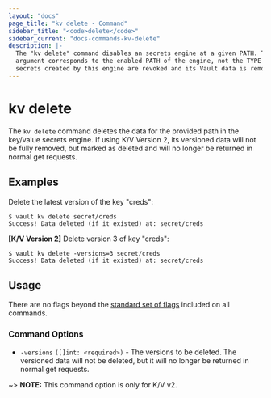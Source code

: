 ```yaml
---
layout: "docs"
page_title: "kv delete - Command"
sidebar_title: "<code>delete</code>"
sidebar_current: "docs-commands-kv-delete"
description: |-
  The "kv delete" command disables an secrets engine at a given PATH. The
  argument corresponds to the enabled PATH of the engine, not the TYPE! All
  secrets created by this engine are revoked and its Vault data is removed.
---
```


# kv delete

The `kv delete` command deletes the data for the provided path in
the key/value secrets engine. If using K/V Version 2, its versioned data will
not be fully removed, but marked as deleted and will no longer be returned in
normal get requests.

## Examples

Delete the latest version of the key "creds":

```text
$ vault kv delete secret/creds
Success! Data deleted (if it existed) at: secret/creds
```

**[K/V Version 2]** Delete version 3 of key "creds":

```text
$ vault kv delete -versions=3 secret/creds
Success! Data deleted (if it existed) at: secret/creds
```

## Usage

There are no flags beyond the [standard set of flags](/docs/commands/index.html)
included on all commands.


### Command Options

- `-versions` `([]int: <required>)` - The versions to be deleted. The versioned
data will not be deleted, but it will no longer be returned in normal get
requests.

~> **NOTE:** This command option is only for K/V v2.
